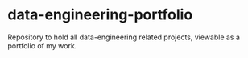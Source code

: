 # data-engineering-portfolio
Repository to hold all data-engineering related projects, viewable as a portfolio of my work. 

